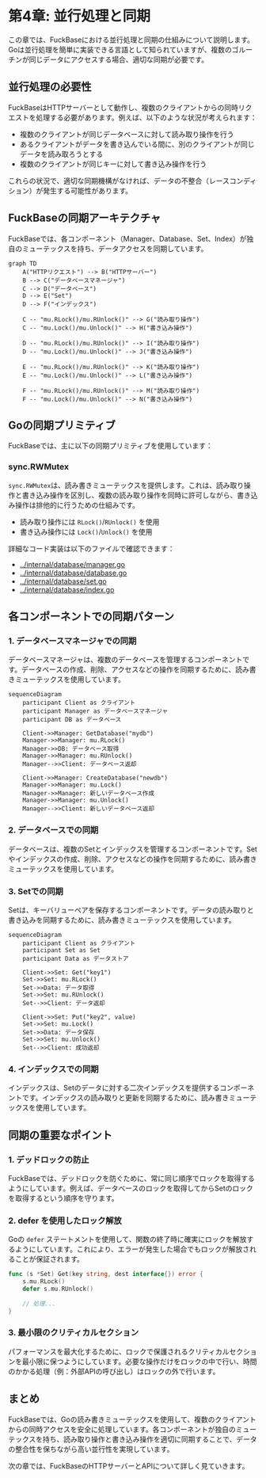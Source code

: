 # 第4章: 並行処理と同期

この章では、FuckBaseにおける並行処理と同期の仕組みについて説明します。Goは並行処理を簡単に実装できる言語として知られていますが、複数のゴルーチンが同じデータにアクセスする場合、適切な同期が必要です。

## 並行処理の必要性

FuckBaseはHTTPサーバーとして動作し、複数のクライアントからの同時リクエストを処理する必要があります。例えば、以下のような状況が考えられます：

- 複数のクライアントが同じデータベースに対して読み取り操作を行う
- あるクライアントがデータを書き込んでいる間に、別のクライアントが同じデータを読み取ろうとする
- 複数のクライアントが同じキーに対して書き込み操作を行う

これらの状況で、適切な同期機構がなければ、データの不整合（レースコンディション）が発生する可能性があります。

## FuckBaseの同期アーキテクチャ

FuckBaseでは、各コンポーネント（Manager、Database、Set、Index）が独自のミューテックスを持ち、データアクセスを同期しています。

```mermaid
graph TD
    A("HTTPリクエスト") --> B("HTTPサーバー")
    B --> C("データベースマネージャ")
    C --> D("データベース")
    D --> E("Set")
    D --> F("インデックス")
    
    C -- "mu.RLock()/mu.RUnlock()" --> G("読み取り操作")
    C -- "mu.Lock()/mu.Unlock()" --> H("書き込み操作")
    
    D -- "mu.RLock()/mu.RUnlock()" --> I("読み取り操作")
    D -- "mu.Lock()/mu.Unlock()" --> J("書き込み操作")
    
    E -- "mu.RLock()/mu.RUnlock()" --> K("読み取り操作")
    E -- "mu.Lock()/mu.Unlock()" --> L("書き込み操作")
    
    F -- "mu.RLock()/mu.RUnlock()" --> M("読み取り操作")
    F -- "mu.Lock()/mu.Unlock()" --> N("書き込み操作")
```

## Goの同期プリミティブ

FuckBaseでは、主に以下の同期プリミティブを使用しています：

### sync.RWMutex

`sync.RWMutex`は、読み書きミューテックスを提供します。これは、読み取り操作と書き込み操作を区別し、複数の読み取り操作を同時に許可しながら、書き込み操作は排他的に行うための仕組みです。

- 読み取り操作には `RLock()`/`RUnlock()` を使用
- 書き込み操作には `Lock()`/`Unlock()` を使用

詳細なコード実装は以下のファイルで確認できます：
- [../internal/database/manager.go](../internal/database/manager.go)
- [../internal/database/database.go](../internal/database/database.go)
- [../internal/database/set.go](../internal/database/set.go)
- [../internal/database/index.go](../internal/database/index.go)

## 各コンポーネントでの同期パターン

### 1. データベースマネージャでの同期

データベースマネージャは、複数のデータベースを管理するコンポーネントです。データベースの作成、削除、アクセスなどの操作を同期するために、読み書きミューテックスを使用しています。

```mermaid
sequenceDiagram
    participant Client as クライアント
    participant Manager as データベースマネージャ
    participant DB as データベース
    
    Client->>Manager: GetDatabase("mydb")
    Manager->>Manager: mu.RLock()
    Manager->>DB: データベース取得
    Manager->>Manager: mu.RUnlock()
    Manager-->>Client: データベース返却
    
    Client->>Manager: CreateDatabase("newdb")
    Manager->>Manager: mu.Lock()
    Manager->>Manager: 新しいデータベース作成
    Manager->>Manager: mu.Unlock()
    Manager-->>Client: 新しいデータベース返却
```

### 2. データベースでの同期

データベースは、複数のSetとインデックスを管理するコンポーネントです。Setやインデックスの作成、削除、アクセスなどの操作を同期するために、読み書きミューテックスを使用しています。

### 3. Setでの同期

Setは、キーバリューペアを保存するコンポーネントです。データの読み取りと書き込みを同期するために、読み書きミューテックスを使用しています。

```mermaid
sequenceDiagram
    participant Client as クライアント
    participant Set as Set
    participant Data as データストア
    
    Client->>Set: Get("key1")
    Set->>Set: mu.RLock()
    Set->>Data: データ取得
    Set->>Set: mu.RUnlock()
    Set-->>Client: データ返却
    
    Client->>Set: Put("key2", value)
    Set->>Set: mu.Lock()
    Set->>Data: データ保存
    Set->>Set: mu.Unlock()
    Set-->>Client: 成功返却
```

### 4. インデックスでの同期

インデックスは、Setのデータに対する二次インデックスを提供するコンポーネントです。インデックスの読み取りと更新を同期するために、読み書きミューテックスを使用しています。

## 同期の重要なポイント

### 1. デッドロックの防止

FuckBaseでは、デッドロックを防ぐために、常に同じ順序でロックを取得するようにしています。例えば、データベースのロックを取得してからSetのロックを取得するという順序を守ります。

### 2. defer を使用したロック解放

Goの `defer` ステートメントを使用して、関数の終了時に確実にロックを解放するようにしています。これにより、エラーが発生した場合でもロックが解放されることが保証されます。

```go
func (s *Set) Get(key string, dest interface{}) error {
    s.mu.RLock()
    defer s.mu.RUnlock()
    
    // 処理...
}
```

### 3. 最小限のクリティカルセクション

パフォーマンスを最大化するために、ロックで保護されるクリティカルセクションを最小限に保つようにしています。必要な操作だけをロックの中で行い、時間のかかる処理（例：外部APIの呼び出し）はロックの外で行います。

## まとめ

FuckBaseでは、Goの読み書きミューテックスを使用して、複数のクライアントからの同時アクセスを安全に処理しています。各コンポーネントが独自のミューテックスを持ち、読み取り操作と書き込み操作を適切に同期することで、データの整合性を保ちながら高い並行性を実現しています。

次の章では、FuckBaseのHTTPサーバーとAPIについて詳しく見ていきます。
